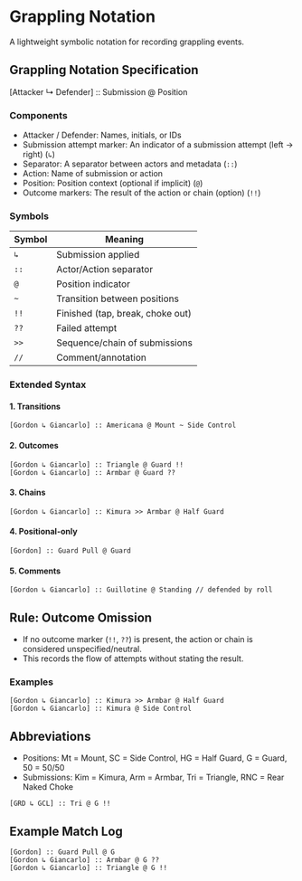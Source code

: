 # Grappling Notation

A lightweight symbolic notation for recording grappling events.

## Grappling Notation Specification

[Attacker ↳ Defender] :: Submission @ Position

### Components

- Attacker / Defender: Names, initials, or IDs
- Submission attempt marker: An indicator of a submission attempt (left → right) (`↳`)
- Separator: A separator between actors and metadata (`::`)
- Action: Name of submission or action
- Position: Position context (optional if implicit) (`@`)
- Outcome markers: The result of the action or chain (option) (`!!`)

### Symbols

| Symbol | Meaning |
| ------ | ------- |
|  `↳`   | Submission applied               |
|  `::`  | Actor/Action separator           |
|  `@`   | Position indicator               |
|  `~`   | Transition between positions     |
|  `!!`  | Finished (tap, break, choke out) |
|  `??`  | Failed attempt                   |
|  `>>`  | Sequence/chain of submissions    |
|  `//`  | Comment/annotation               |


### Extended Syntax

#### 1. Transitions

```text
[Gordon ↳ Giancarlo] :: Americana @ Mount ~ Side Control
```

#### 2. Outcomes

```text
[Gordon ↳ Giancarlo] :: Triangle @ Guard !!
[Gordon ↳ Giancarlo] :: Armbar @ Guard ??
```

#### 3. Chains

```text
[Gordon ↳ Giancarlo] :: Kimura >> Armbar @ Half Guard
```

#### 4. Positional-only

```text
[Gordon] :: Guard Pull @ Guard
```

#### 5. Comments

```text
[Gordon ↳ Giancarlo] :: Guillotine @ Standing // defended by roll
```

## Rule: Outcome Omission

- If no outcome marker (`!!`, `??`) is present, the action or chain is considered unspecified/neutral.
- This records the flow of attempts without stating the result.

### Examples

```text
[Gordon ↳ Giancarlo] :: Kimura >> Armbar @ Half Guard
[Gordon ↳ Giancarlo] :: Kimura @ Side Control
```

## Abbreviations

- Positions: Mt = Mount, SC = Side Control, HG = Half Guard, G = Guard, 50 = 50/50
- Submissions: Kim = Kimura, Arm = Armbar, Tri = Triangle, RNC = Rear Naked Choke

```text
[GRD ↳ GCL] :: Tri @ G !!
```

## Example Match Log

```text
[Gordon] :: Guard Pull @ G
[Gordon ↳ Giancarlo] :: Armbar @ G ??
[Gordon ↳ Giancarlo] :: Triangle @ G !!
```
